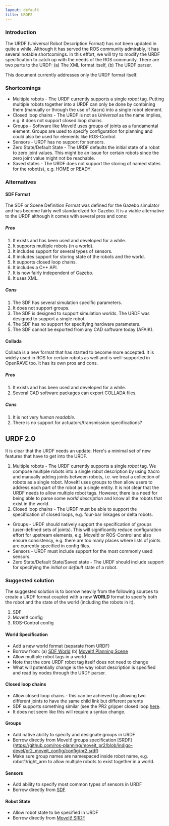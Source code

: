 ```yaml
---
layout: default
title: URDF2
---
```

### Introduction
The URDF (Universal Robot Description Format) has not been updated in quite a while. Although it has served the ROS community admirably, it has several notable shortcomings. In this effort, we will try to modify the URDF specification to catch up with the needs of the ROS community. There are two parts to the URDF: (a) The XML format itself, (b) The URDF parser.

This document currently addresses only the URDF format itself. 

### Shortcomings
* Multiple robots - The URDF currently supports a single _robot_ tag. Putting multiple robots together into a URDF can only be done by combining them (manually or through the use of Xacro) into a single robot element. 
* Closed loop chains - The URDF is not as _Universal_ as the name implies, e.g. it does not support closed loop chains. 
* Groups - Software like MoveIt! uses groups of joints as a fundamental element. Groups are used to specify configuration for planning and could also be used for elements like ROS-Control.
* Sensors - URDF has no support for sensors. 
* Zero State/Default State - The URDF defaults the initial state of a robot to zero joint values. This might be an issue for certain robots since the zero joint value might not be reachable. 
* Saved states - The URDF does not support the storing of named states for the robot(s), e.g. HOME or READY.

### Alternatives

#### SDF Format 
The SDF or Scene Definition Format was defined for the Gazebo simulator and has become fairly well standardized for Gazebo. It is a viable alternative to the URDF although it comes with several pros and cons:

##### Pros 
1. It exists and has been used and developed for a while. 
1. It supports multiple robots (in a world).
1. It includes support for several types of sensors.
1. It includes support for storing state of the robots and the world.
1. It supports closed loop chains.
1. It includes a C++ API.
1. It is now fairly independent of Gazebo. 
1. It uses XML.

##### Cons
1. The SDF has several simulation specific parameters.
1. It does not support groups. 
1. The SDF is designed to support simulation _worlds_. The URDF was designed to support a single robot. 
1. The SDF has no support for specifying hardware parameters. 
1. The SDF cannot be exported from any CAD software today (AFAIK). 

#### Collada
Collada is a new format that has started to become more accepted. It is widely used in ROS for certain robots as well and is well-supported in OpenRAVE too. It has its own pros and cons. 

##### Pros
1. It exists and has been used and developed for a while. 
1. Several CAD software packages can export COLLADA files. 

##### Cons
1. It is not very _human readable_. 
1. There is no support for actuators/transmission specifications?

## URDF 2.0

It is clear that the URDF needs an update. Here's a minimal set of new features that have to get into the URDF. 

1. Multiple robots - The URDF currently supports a single _robot_ tag. We compose multiple robots into a single robot description by using Xacro and manually adding joints between robots, i.e. we treat a collection of robots as a single robot. MoveIt! uses groups to then allow users to address each part of the robot as a single entity. It is not clear that the URDF needs to allow multiple robot tags. However, there is a need for being able to parse some _world description_ and know all the robots that exist in the world. 
1. Closed loop chains - The URDF must be able to support the specification of closed loops, e.g. four-bar linkages or delta robots. 
* Groups - URDF should natively support the specification of groups (user-defined sets of joints). This will significantly reduce configuration effort for upstream elements, e.g. MoveIt! or ROS-Control and also ensure consistency, e.g. there are too many places where lists of joints are currently specified in config files. 
* Sensors - URDF must include support for the most commonly used sensors. 
* Zero State/Default State/Saved state - The URDF should include support for specifying the _initial_ or _default_ state of a robot.  

### Suggested solution

The suggested solution is to borrow heavily from the following sources to create a URDF format coupled with a new __WORLD__ format to specify both the robot and the state of the world (including the robots in it). 

1. SDF
1. MoveIt! config
1. ROS-Control config

#### World Specification
* Add a new world format (separate from URDF)
* Borrow from: (a) [SDF World](http://sdformat.org/spec?ver=1.5&elem=world) (b) [MoveIt! Planning Scene](https://github.com/ros-planning/moveit_msgs/blob/indigo-devel/msg/PlanningScene.msg)
* Allow multiple robot tags in a world
* Note that the core URDF robot tag itself does not need to change
* What will potentially change is the way robot description is specified and read by nodes through the URDF parser.

#### Closed loop chains
* Allow closed loop chains - this can be achieved by allowing two different joints to have the same child link but different parents
* SDF supports something similar (see the PR2 gripper closed loop [here](https://bitbucket.org/osrf/gazebo_models/src/68989fe22ddc430909763eace37d45a4a4936e25/pr2_gripper/model.sdf?at=default).
* It does not seem like this will require a syntax change. 

#### Groups
* Add native ability to specify and designate groups in URDF
* Borrow directly from MoveIt! groups specification [SRDF] (https://github.com/ros-planning/moveit_pr2/blob/indigo-devel/pr2_moveit_config/config/pr2.srdf)
* Make sure group names are namespaced inside robot name, e.g. robot1/right_arm to allow multiple robots to exist together in a world.

#### Sensors
* Add ability to specify most common types of sensors in URDF
* Borrow directly from [SDF](http://sdformat.org/spec?ver=1.5&elem=sensor)

#### Robot State
* Allow robot state to be specified in URDF
* Borrow directly from [MoveIt! SRDF](https://github.com/ros-planning/moveit_pr2/blob/indigo-devel/pr2_moveit_config/config/pr2.srdf)

